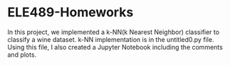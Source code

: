 # ELE489-Homeworks
In this project, we implemented a k-NN(k Nearest Neighbor) classifier to classify a wine dataset. k-NN implementation is in the untitled0.py file. Using this file, I also created a Jupyter Notebook including the comments and plots.
